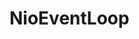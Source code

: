 

# NioEventLoop
<!-- 
![image](https://gitee.com/wt1814/pic-host/raw/master/images/microService/netty/netty-102.png)  

NioEventLoop
https://www.jianshu.com/p/5c6466510d3b
https://www.jianshu.com/p/23820270e30a
https://www.jianshu.com/p/9acf36f7e025
-->


